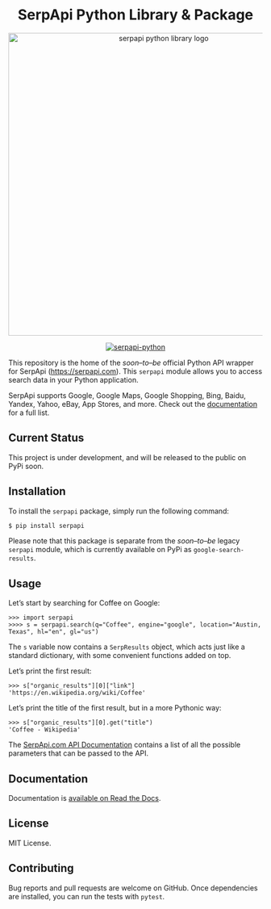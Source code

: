 <div align="center">
<h1 align="center">SerpApi Python Library & Package</h1>
  <img src="https://user-images.githubusercontent.com/78694043/233921372-bb57c347-9005-4b59-8f09-993698a87eb6.svg" width="600" alt="serpapi python library logo">

  <!-- <a href="https://badge.fury.io/py/serpapi-python">![Package](https://badge.fury.io/py/serpapi.svg)</a>
  <a href="https://pepy.tech/project/serpapi-python">![Downloads](https://static.pepy.tech/personalized-badge/serpapi?period=month&units=international_system&left_color=grey&right_color=brightgreen&left_text=Downloads)</a>  -->
  [![serpapi-python](https://github.com/serpapi/serpapi-python/actions/workflows/ci.yml/badge.svg)](https://github.com/serpapi/serpapi-python/actions/workflows/ci.yml)
</div>

This repository is the home of the *soon–to–be* official Python API wrapper for SerpApi (https://serpapi.com). This `serpapi` module allows you to access search data in your Python application.

SerpApi supports Google, Google Maps, Google Shopping, Bing, Baidu, Yandex, Yahoo, eBay, App Stores, and more. Check out the [documentation](https://serpapi.com/search-api) for a full list.

## Current Status

This project is under development, and will be released to the public on PyPi soon.

## Installation

To install the `serpapi` package, simply run the following command:

```sh
$ pip install serpapi
```

Please note that this package is separate from the *soon–to–be* legacy `serpapi` module, which is currently available on PyPi as `google-search-results`.

## Usage

Let’s start by searching for Coffee on Google:

    >>> import serpapi
    >>>> s = serpapi.search(q="Coffee", engine="google", location="Austin, Texas", hl="en", gl="us")

The `s` variable now contains a `SerpResults` object, which acts just like a standard dictionary, with some convenient functions added on top.

Let’s print the first result:

```pycon
>>> s["organic_results"][0]["link"]
'https://en.wikipedia.org/wiki/Coffee'
```

Let’s print the title of the first result, but in a more Pythonic way:

```pycon
>>> s["organic_results"][0].get("title")
'Coffee - Wikipedia'
```

The [SerpApi.com API Documentation](https://serpapi.com/search-api) contains a list of all the possible parameters that can be passed to the API.

## Documentation

Documentation is [available on Read the Docs](https://serpapi-python.readthedocs.io/en/latest/).

## License

MIT License.

## Contributing

Bug reports and pull requests are welcome on GitHub. Once dependencies are installed, you can run the tests with `pytest`.
